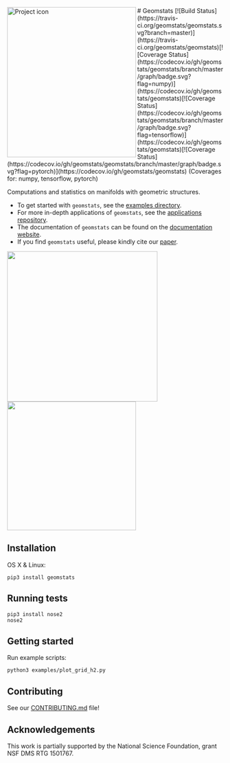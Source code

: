 <img align="left" width="300" height="350" src="https://raw.githubusercontent.com/ninamiolane/geomstats/master/examples/imgs/h2_grid.png" alt="Project icon">
# Geomstats
[![Build Status](https://travis-ci.org/geomstats/geomstats.svg?branch=master)](https://travis-ci.org/geomstats/geomstats)[![Coverage Status](https://codecov.io/gh/geomstats/geomstats/branch/master/graph/badge.svg?flag=numpy)](https://codecov.io/gh/geomstats/geomstats)[![Coverage Status](https://codecov.io/gh/geomstats/geomstats/branch/master/graph/badge.svg?flag=tensorflow)](https://codecov.io/gh/geomstats/geomstats)[![Coverage Status](https://codecov.io/gh/geomstats/geomstats/branch/master/graph/badge.svg?flag=pytorch)](https://codecov.io/gh/geomstats/geomstats) (Coverages for: numpy, tensorflow, pytorch)


Computations and statistics on manifolds with geometric structures.

- To get started with ```geomstats```, see the [examples directory](https://github.com/geomstats/geomstats/tree/master/examples).
- For more in-depth applications of ``geomstats``, see the [applications repository](https://github.com/geomstats/applications/).
- The documentation of ```geomstats``` can be found on the [documentation website](https://geomstats.github.io/).
- If you find ``geomstats`` useful, please kindly cite our [paper](https://arxiv.org/abs/1805.08308).

<img src="https://raw.githubusercontent.com/ninamiolane/geomstats/master/examples/imgs/gradient_descent.gif" width=350 height=350><img src="https://raw.githubusercontent.com/ninamiolane/geomstats/master/examples/imgs/h2_grid.png" width=300 height=300>


## Installation

OS X & Linux:

```
pip3 install geomstats
```

## Running tests

```
pip3 install nose2
nose2
```

## Getting started

Run example scripts:

```
python3 examples/plot_grid_h2.py
```

## Contributing

See our [CONTRIBUTING.md](CONTRIBUTING.md) file!

## Acknowledgements

This work is partially supported by the National Science Foundation, grant NSF DMS RTG 1501767.
